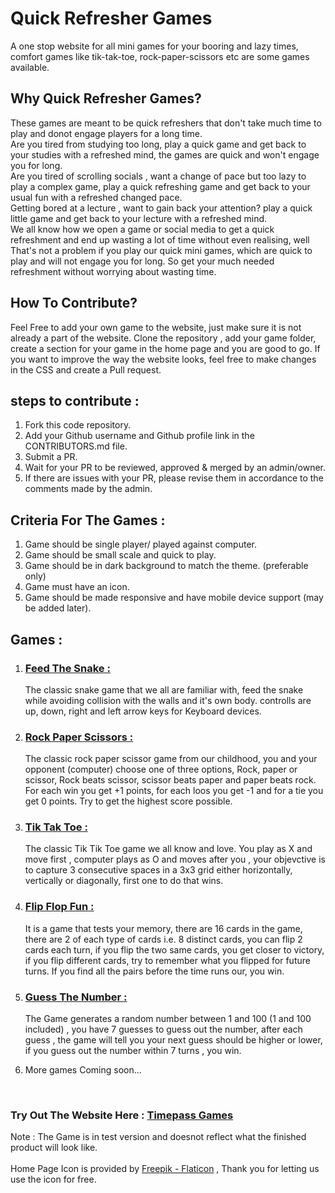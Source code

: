 # Quick Refresher Games

A one stop website for all mini games for your booring and lazy times, comfort games like tik-tak-toe, rock-paper-scissors etc are some games available.

## Why Quick Refresher Games?

These games are meant to be quick refreshers that don't take much time to play and donot engage players for a long time. <br>
Are you tired from studying too long, play a quick game and get back to your studies with a refreshed mind, the games are quick and won't engage you for long. <br>
Are you tired of scrolling socials , want a change of pace but too lazy to play a complex game, play a quick refreshing game and get back to your usual fun with a refreshed changed pace. <br>
Getting bored at a lecture , want to gain back your attention? play a quick little game and get back to your lecture with a refreshed mind.<br>
We all know how we open a game or social media to get a quick refreshment and end up wasting a lot of time without even realising, well That's not a problem if you play our quick mini games, which are quick to play and will not engage you for long. So get your much needed refreshment without worrying about wasting time.

## How To Contribute?

Feel Free to add your own game to the website, just make sure it is not already a part of the website. Clone the repository , add your game folder, create a section for your game in the home page and you are good to go.
If you want to improve the way the website looks, feel free to make changes in the CSS and create a Pull request.

## steps to contribute :

1. Fork this code repository.
2. Add your Github username and Github profile link in the CONTRIBUTORS.md file.
3. Submit a PR.
4. Wait for your PR to be reviewed, approved & merged by an admin/owner.
5. If there are issues with your PR, please revise them in accordance to the comments made by the admin.

## Criteria For The Games :

1. Game should be single player/ played against computer.
2. Game should be small scale and quick to play.
3. Game should be in dark background to match the theme. (preferable only)
4. Game must have an icon.
5. Game should be made responsive and have mobile device support (may be added later).

## Games :

1. ### <u>Feed The Snake :</u> <br>
    The classic snake game that we all are familiar with, feed the snake while avoiding collision with the walls and it's own body. controlls are up, down, right and left arrow keys for Keyboard devices.<br>
2. ### <u>Rock Paper Scissors :</u> <br>
    The classic rock paper scissor game from our childhood, you and your opponent (computer) choose one of three options, Rock, paper or scissor, Rock beats scissor, scissor beats paper and paper beats rock. For each win you get +1 points, for each loos you get -1 and for a tie you get 0 points. Try to get the highest score possible.
3. ### <u>Tik Tak Toe : </u> <br>
    The classic Tik Tik Toe game we all know and love. You play as X and move first , computer plays as O and moves after you , your objevctive is to capture 3 consecutive spaces in a 3x3 grid either horizontally, vertically or diagonally, first one to do that wins.
4. ### <u>Flip Flop Fun : </u> <br>
    It is a game that tests your memory, there are 16 cards in the game, there are 2 of each type of cards i.e. 8 distinct cards, you can flip 2 cards each turn, if you flip the two same cards, you get closer to victory, if you flip different cards, try to remember what you flipped for future turns. If you find all the pairs before the time runs our, you win.
5. ### <u>Guess The Number : </u> <br>
    The Game generates a random number between 1 and 100 (1 and 100 included) , you have 7 guesses to guess out the number, after each guess , the game will tell you your next guess should be higher or lower, if you guess out the number within 7 turns , you win.

6. More games Coming soon...

<br>

### Try Out The Website Here : [Timepass Games](https://siddharthabhattacharjee.github.io/TimePassGames/)<br>
Note : The Game is in test version and doesnot reflect what the finished product will look like.<br><br>
Home Page Icon is provided by [Freepik - Flaticon](https://www.flaticon.com/free-icons/game-controller) , Thank you for letting us use the icon for free.
